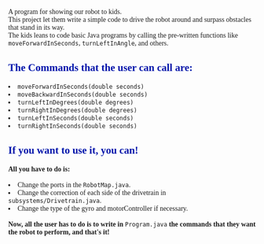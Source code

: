 <div style="font-family: Calibri">
A program for showing our robot to kids. <br>
This project let them write a simple code to drive the robot around and surpass obstacles that stand in its way. <br>
The kids leans to code basic Java programs by calling the pre-written functions like <code>moveForwardInSeconds</code>, 
<code>turnLeftInAngle</code>, and others. <br>
<span style="color: #0015AB">
<h2>The Commands that the user can call are:</h2>
</span>
<li><code>moveForwardInSeconds(double seconds)</code></li>
<li><code>moveBackwardInSeconds(double seconds)</code></li>
<li><code>turnLeftInDegrees(double degrees)</code></li>
<li><code>turnRightInDegrees(double degrees)</code></li>
<li><code>turnLeftInSeconds(double seconds)</code></li>
<li><code>turnRightInSeconds(double seconds)</code></li>
<span style="color: #0015AB">
<h2>If you want to use it, you can!</h2>
</span>
<b>All you have to do is:</b><br><br>
<li>Change the ports in the <code>RobotMap.java</code>.</li>
<li>Change the correction of each side of the drivetrain in <code>subsystems/Drivetrain.java</code>.</li>
<li>Change the type of the gyro and motorController if necessary.</li>
<br>
<b>Now, all the user has to do is to write in </b> <code>Program.java</code> <b> the commands that they want the robot
to perform, and that's it!</b>
</div>
